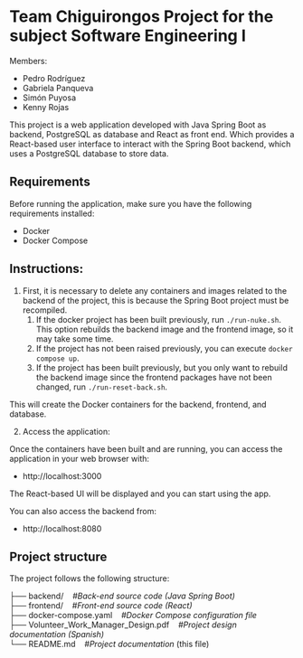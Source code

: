 # Team Chiguirongos Project for the subject Software Engineering I

Members:
- Pedro Rodríguez
- Gabriela Panqueva
- Simón Puyosa
- Kenny Rojas

This project is a web application developed with Java Spring Boot as backend, PostgreSQL as database and React as front end. Which provides a React-based user interface to interact with the Spring Boot backend, which uses a PostgreSQL database to store data.

## Requirements

Before running the application, make sure you have the following requirements installed:

- Docker
- Docker Compose

## Instructions:

1. First, it is necessary to delete any containers and images related to the backend of the project, this is because the Spring Boot project must be recompiled.
    1. If the docker project has been built previously, run `./run-nuke.sh`. This option rebuilds the backend image and the frontend image, so it may take some time.
    2. If the project has not been raised previously, you can execute `docker compose up`.
    3. If the project has been built previously, but you only want to rebuild the backend image since the frontend packages have not been changed, run `./run-reset-back.sh`.

This will create the Docker containers for the backend, frontend, and database.

2. Access the application:

Once the containers have been built and are running, you can access the application in your web browser with:

- http://localhost:3000

The React-based UI will be displayed and you can start using the app.

You can also access the backend from:

- http://localhost:8080

## Project structure

The project follows the following structure:

├── backend/ &nbsp;&nbsp;&nbsp;_#Back-end source code (Java Spring Boot)_<br>
├── frontend/ &nbsp;&nbsp;&nbsp;_#Front-end source code (React)_<br>
├── docker-compose.yaml &nbsp;&nbsp;&nbsp;_#Docker Compose configuration file_<br>
├── Volunteer_Work_Manager_Design.pdf &nbsp;&nbsp;&nbsp;_#Project design documentation (Spanish)_<br>
└── README.md &nbsp;&nbsp;&nbsp;_#Project documentation_ (this file)
